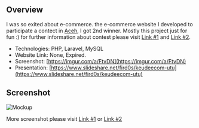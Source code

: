 ## Overview

I was so exited about e-commerce. the e-commerce website I developed to participate a contect in [Aceh](https://en.wikipedia.org/wiki/Aceh), I got 2nd winner. Mostly this project just for fun :) for further information about contest please visit [Link #1](https://goo.gl/gehFx2) and [Link #2](https://fird0s.wordpress.com/2016/06/04/penganugerahan-utu-award-2015/). 

* Technologies: PHP, Laravel, MySQL
* Website Link: None, Expired.
* Screenshot: [https://imgur.com/a/FtvDN](https://imgur.com/a/FtvDN)
* Presentation: [https://www.slideshare.net/fird0s/keudeecom-utu](https://www.slideshare.net/fird0s/keudeecom-utu)

## Screenshot

![Mockup](https://i.imgur.com/zxk0VPk.jpg) 

More screenshot please visit [Link #1](https://imgur.com/a/FtvDN) or [Link #2](https://drive.google.com/drive/folders/0ByptNYXmX2mVMkFzSWlyUFVWbTg?usp=sharing)

